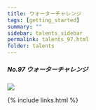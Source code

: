 ```yaml
---
title: ウォーターチャレンジ
tags: [getting_started]
summary: ""
sidebar: talents_sidebar
permalink: talents_97.html
folder: talents
---
```



##### No.97 ウォーターチャレンジ

![](https://yt3.ggpht.com/ytc/AKedOLTbCtN02EVfFE-YogZWgxCbRLhByR3LD-ACoef0xg=s176-c-k-c0x00ffffff-no-rj)






{% include links.html %}
